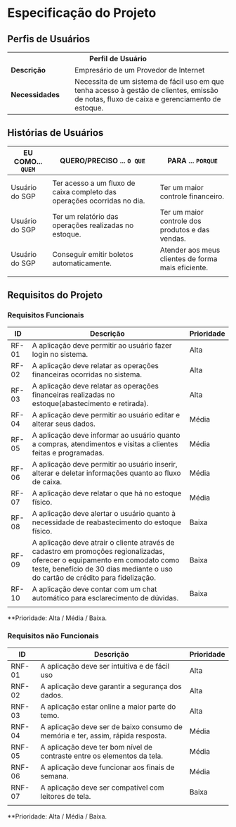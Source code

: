 # Especificação do Projeto

## Perfis de Usuários

<table>
<tbody>
<tr align=center>
<th colspan="2">Perfil de Usuário </th>
</tr>
<tr>
<td width="150px"><b>Descrição</b></td>
<td width="600px">Empresário de um Provedor de Internet</td>
</tr>
<tr>
<td><b>Necessidades</b></td>
<td>Necessita de um sistema de fácil uso em que tenha acesso à gestão
de clientes, emissão de notas, fluxo de caixa e gerenciamento de
estoque.</td>
</tr>
</tbody>
</table>


## Histórias de Usuários

|EU COMO... `QUEM`   | QUERO/PRECISO ... `O QUE` |PARA ... `PORQUE`                 |
|--------------------|---------------------------|----------------------------------|
|                    |                           |                                  |
| Usuário do SGP | Ter acesso a um fluxo de caixa completo das operações ocorridas no dia. | Ter um maior controle financeiro. |
| Usuário do SGP | Ter um relatório das operações realizadas no estoque. | Ter um maior controle dos produtos e das vendas. |
| Usuário do SGP | Conseguir emitir boletos automaticamente. | Atender aos meus clientes de forma mais eficiente. |
|                    |                           |                                  |

## Requisitos do Projeto


### Requisitos Funcionais

|ID    | Descrição                | Prioridade |
|-------|---------------------------------|----|
| RF-01 | A aplicação deve permitir ao usuário fazer login no sistema. | Alta | 
| RF-02 | A aplicação deve relatar as operações financeiras ocorridas no sistema. | Alta | 
| RF-03 | A aplicação deve relatar as operações financeiras realizadas no estoque(abastecimento e retirada). | Alta | 
| RF-04 | A aplicação deve permitir ao usuário editar e alterar seus dados. | Média | 
| RF-05 | A aplicação deve informar ao usuário quanto a compras, atendimentos e visitas a clientes feitas e programadas. | Média | 
| RF-06 | A aplicação deve permitir ao usuário inserir, alterar e deletar informações quanto ao fluxo de caixa. | Média | 
| RF-07 | A aplicação deve relatar o que há no estoque físico. | Média | 
| RF-08 | A aplicação deve alertar o usuário quanto à necessidade de reabastecimento do estoque físico. | Baixa | 
| RF-09 | A aplicação deve atrair o cliente através de cadastro em promoções regionalizadas, oferecer o equipamento em comodato como teste, benefício de 30 dias mediante o uso do cartão de crédito para fidelização. | Baixa | 
| RF-10 | A aplicação deve contar com um chat automático para esclarecimento de dúvidas. | Baixa | 
| | | |

**Prioridade: Alta / Média / Baixa. 

### Requisitos não Funcionais

|ID      | Descrição               |Prioridade |
|--------|-------------------------|----|
| RNF-01 | A aplicação deve ser intuitiva e de fácil uso | Alta | 
| RNF-02 | A aplicação deve garantir a segurança dos dados. | Alta | 
| RNF-03 | A aplicação estar online a maior parte do temo. | Alta |
| RNF-04 | A aplicação deve ser de baixo consumo de memória e ter, assim, rápida resposta. | Média | 
| RNF-05 | A aplicação deve ter bom nível de contraste entre os elementos da tela. | Média | 
| RNF-06 | A aplicação deve funcionar aos finais de semana. | Média | 
| RNF-07 | A aplicação deve ser compatível com leitores de tela. | Baixa | 
| | | | 

**Prioridade: Alta / Média / Baixa. 

